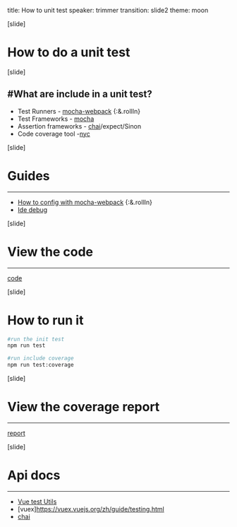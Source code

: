 title: How to unit test
speaker: trimmer
transition: slide2
theme: moon

[slide]

# How to do a unit test

[slide]

#What are include in a unit test?
----
* Test Runners - [mocha-webpack](https://github.com/zinserjan/mocha-webpack) {:&.rollIn}
* Test Frameworks - [mocha](https://github.com/mochajs/mocha)
* Assertion frameworks - [chai](https://github.com/chaijs/chai)/expect/Sinon
* Code coverage tool -[nyc](https://github.com/istanbuljs/nyc)
 
[slide]
# Guides
----
* [How to config with mocha-webpack](https://github.com/zinserjan/mocha-webpack/blob/master/docs/guides/code-coverage.md) {:&.rollIn}
* [Ide debug](https://github.com/zinserjan/mocha-webpack/blob/master/docs/guides/ide-integration.md)

[slide]

# View the code
----
[code](http://stash.woger.local/projects/OP/repos/order-portal/pull-requests/75/diff#test/HomeDelivery.spec.js)

[slide]
# How to run it

```sh
#run the init test
npm run test

#run include coverage
npm run test:coverage
```

[slide]
# View the coverage report

----
[report](http://192.168.40.124/coverage/)

[slide]
# Api docs
----
* [Vue test Utils](https://vue-test-utils.vuejs.org/zh/)
* [vuex]https://vuex.vuejs.org/zh/guide/testing.html
* [chai](http://www.chaijs.com/api/bdd/#method_language-chains)